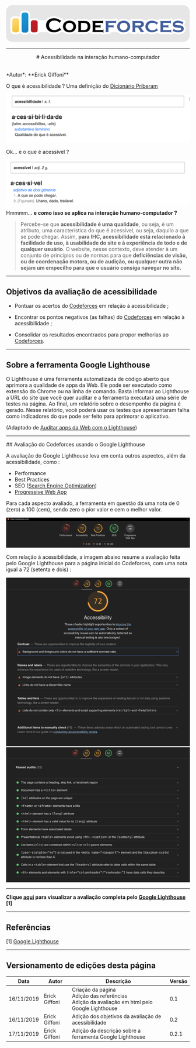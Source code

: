 <span style="margin-left: 0%; padding-top: 3%;">![Codeforces Logo](../images/codeforces.png)</span>

---
<p align="center">
# Acessibilidade na interação humano-computador
</p>
</br>
*Autor*: **Erick Giffoni**
</br>

O que é acessibilidade ? Uma definição do [Dicionário Priberam](https://dicionario.priberam.org/)

<span style="margin-left: 0%;">![Codeforces Logo](images/acessibilidade.png)</span>

Ok... e o que é acessível ?

<span style="margin-left: 0%;">![Codeforces Logo](images/acessivel.png)</span>

Hmmmm... **e como isso se aplica na interação humano-computador ?**

> Percebe-se que **acessibilidade é uma qualidade**, ou seja, é um atributo, uma
característica do que é acessível, ou seja, daquilo a que se pode chegar.
Assim, **para IHC, acessibilidade está relacionado à facilidade de uso, à usabilidade
do site e à experiência de todo e de qualquer usuário**. O website, nesse contexto,
deve atender à um conjunto de princípios ou de normas para que **deficiências de visão,
ou de coordenação motora, ou de audição, ou qualquer outra não sejam um empecilho
para que o usuário consiga navegar no site.**

***

## Objetivos da avaliação de acessibilidade

- Pontuar os acertos do [Codeforces](http://codeforces.com/) em relação à acessibilidade ;

- Encontrar os pontos negativos (as falhas) do [Codeforces](http://codeforces.com/) em relação
à acessibilidade ;

- Consolidar os resultados encontrados para propor melhorias ao [Codeforces](http://codeforces.com/).

***

## Sobre a ferramenta **Google Lighthouse**

O Lighthouse é uma ferramenta automatizada de código aberto que aprimora a
qualidade de apps da Web. Ele pode ser executado como extensão do Chrome ou na
linha de comando. Basta informar ao Lighthouse a URL do site que você quer auditar
e a ferramenta executará uma série de testes na página. Ao final, um relatório
sobre o desempenho da página é gerado. Nesse relatório, você poderá usar os
testes que apresentaram falha como indicadores do que pode ser feito para aprimorar
o aplicativo.

(Adaptado de [Auditar apps da Web com o Lighthouse](https://developers.google.com/web/tools/lighthouse))

***
<span id="#avaliacao-do-codeforces-usando-o-google-lighthouse">
## Avaliação do Codeforces usando o Google Lighthouse

A avaliação do Google Lighthouse leva em conta outros aspectos, além da acessibilidade,
como :

- Performance
- Best Practices
- SEO ([Search Engine Optimization](https://resultadosdigitais.com.br/especiais/o-que-e-seo/))
- [Progressive Web App](https://developers.google.com/web/progressive-web-apps/checklist?utm_source=lighthouse&utm_medium=extension)

Para cada aspecto avaliado, a ferramenta em questão dá uma nota de 0 (zero) a 100 (cem),
sendo zero o pior valor e cem o melhor valor.

<span style="margin-left: 0%;">![Resumo da avaliacao](images/resumo-lighthouse.png)</span>


Com relação à acessibilidade, a imagem abaixo resume a avaliação feita pelo
Google Lighthouse para a página inicial do Codeforces, com uma nota igual a 72 (setenta e dois) :

<span style="margin-left: 0%;">![Resumo da avaliacao](images/resumo-lighthouse-acessibility.png)</span>
<span style="margin-left: 0%;">![Resumo da avaliacao](images/resumo-lighthouse-acessibility2.png)</span>

***

**Clique [aqui](./codeforces_lighthouse.html) para visualizar a avaliação completa pelo [Google Lighthouse](#referencias) [1]**

***

## Referências

[1] [Google Lighthouse](https://developers.google.com/web/tools/lighthouse)

***

## Versionamento de edições desta página
| Data | Autor | Descrição | Versão |
|------|-------|-----------|--------|
| 16/11/2019 | Erick Giffoni | Criação da página</br>Adição das referências</br>Adição da avaliação em html pelo Google Lighthouse| 0.1 |
| 16/11/2019 | Erick Giffoni | Adição dos objetivos da avaliação de acessibilidade | 0.2 |
| 17/11/2019 | Erick Giffoni | Adição da descrição sobre a ferramenta Google Lighthouse | 0.2.1 |
